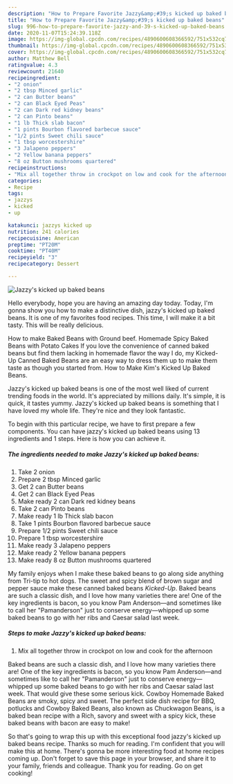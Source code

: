 ```yaml
---
description: "How to Prepare Favorite Jazzy&amp;#39;s kicked up baked beans"
title: "How to Prepare Favorite Jazzy&amp;#39;s kicked up baked beans"
slug: 996-how-to-prepare-favorite-jazzy-and-39-s-kicked-up-baked-beans
date: 2020-11-07T15:24:39.118Z
image: https://img-global.cpcdn.com/recipes/4890600608366592/751x532cq70/jazzys-kicked-up-baked-beans-recipe-main-photo.jpg
thumbnail: https://img-global.cpcdn.com/recipes/4890600608366592/751x532cq70/jazzys-kicked-up-baked-beans-recipe-main-photo.jpg
cover: https://img-global.cpcdn.com/recipes/4890600608366592/751x532cq70/jazzys-kicked-up-baked-beans-recipe-main-photo.jpg
author: Matthew Bell
ratingvalue: 4.3
reviewcount: 21640
recipeingredient:
- "2 onion"
- "2 tbsp Minced garlic"
- "2 can Butter beans"
- "2 can Black Eyed Peas"
- "2 can Dark red kidney beans"
- "2 can Pinto beans"
- "1 lb Thick slab bacon"
- "1 pints Bourbon flavored barbecue sauce"
- "1/2 pints Sweet chili sauce"
- "1 tbsp worcestershire"
- "3 Jalapeno peppers"
- "2 Yellow banana peppers"
- "8 oz Button mushrooms quartered"
recipeinstructions:
- "Mix all together throw in crockpot on low and cook for the afternoon"
categories:
- Recipe
tags:
- jazzys
- kicked
- up

katakunci: jazzys kicked up 
nutrition: 241 calories
recipecuisine: American
preptime: "PT20M"
cooktime: "PT40M"
recipeyield: "3"
recipecategory: Dessert

---
```



![Jazzy&#39;s kicked up baked beans](https://img-global.cpcdn.com/recipes/4890600608366592/751x532cq70/jazzys-kicked-up-baked-beans-recipe-main-photo.jpg)

Hello everybody, hope you are having an amazing day today. Today, I'm gonna show you how to make a distinctive dish, jazzy&#39;s kicked up baked beans. It is one of my favorites food recipes. This time, I will make it a bit tasty. This will be really delicious.

How to make Baked Beans with Ground beef. Homemade Spicy Baked Beans with Potato Cakes If you love the convenience of canned baked beans but find them lacking in homemade flavor the way I do, my Kicked-Up Canned Baked Beans are an easy way to dress them up to make them taste as though you started from. How to Make Kim&#39;s Kicked Up Baked Beans.

Jazzy&#39;s kicked up baked beans is one of the most well liked of current trending foods in the world. It's appreciated by millions daily. It's simple, it is quick, it tastes yummy. Jazzy&#39;s kicked up baked beans is something that I have loved my whole life. They're nice and they look fantastic.


To begin with this particular recipe, we have to first prepare a few components. You can have jazzy&#39;s kicked up baked beans using 13 ingredients and 1 steps. Here is how you can achieve it.

<!--inarticleads1-->

##### The ingredients needed to make Jazzy&#39;s kicked up baked beans:

1. Take 2 onion
1. Prepare 2 tbsp Minced garlic
1. Get 2 can Butter beans
1. Get 2 can Black Eyed Peas
1. Make ready 2 can Dark red kidney beans
1. Take 2 can Pinto beans
1. Make ready 1 lb Thick slab bacon
1. Take 1 pints Bourbon flavored barbecue sauce
1. Prepare 1/2 pints Sweet chili sauce
1. Prepare 1 tbsp worcestershire
1. Make ready 3 Jalapeno peppers
1. Make ready 2 Yellow banana peppers
1. Make ready 8 oz Button mushrooms quartered


My family enjoys when I make these baked beans to go along side anything from Tri-tip to hot dogs. The sweet and spicy blend of brown sugar and pepper sauce make these canned baked beans *Kicked-Up*. Baked beans are such a classic dish, and I love how many varieties there are! One of the key ingredients is bacon, so you know Pam Anderson—and sometimes like to call her &#34;Pamanderson&#34; just to conserve energy—whipped up some baked beans to go with her ribs and Caesar salad last week. 

<!--inarticleads2-->

##### Steps to make Jazzy&#39;s kicked up baked beans:

1. Mix all together throw in crockpot on low and cook for the afternoon


Baked beans are such a classic dish, and I love how many varieties there are! One of the key ingredients is bacon, so you know Pam Anderson—and sometimes like to call her &#34;Pamanderson&#34; just to conserve energy—whipped up some baked beans to go with her ribs and Caesar salad last week. That would give these some serious kick. Cowboy Homemade Baked Beans are smoky, spicy and sweet. The perfect side dish recipe for BBQ, potlucks and Cowboy Baked Beans, also known as Chuckwagon Beans, is a baked bean recipe with a Rich, savory and sweet with a spicy kick, these baked beans with bacon are easy to make! 

So that's going to wrap this up with this exceptional food jazzy&#39;s kicked up baked beans recipe. Thanks so much for reading. I'm confident that you will make this at home. There's gonna be more interesting food at home recipes coming up. Don't forget to save this page in your browser, and share it to your family, friends and colleague. Thank you for reading. Go on get cooking!
